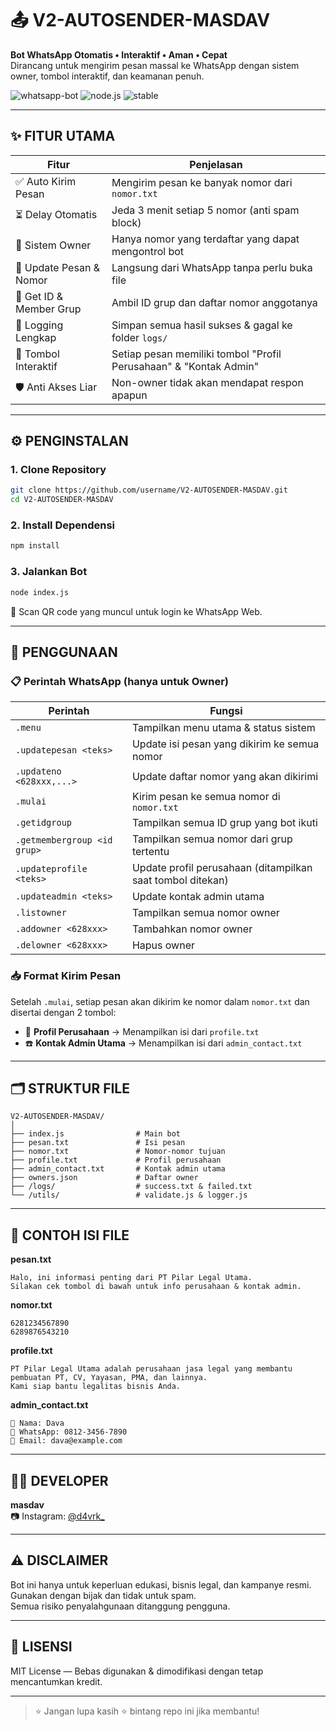 
# 📤 V2-AUTOSENDER-MASDAV

**Bot WhatsApp Otomatis • Interaktif • Aman • Cepat**  
Dirancang untuk mengirim pesan massal ke WhatsApp dengan sistem owner, tombol interaktif, dan keamanan penuh.

![whatsapp-bot](https://img.shields.io/badge/whatsapp-bot-green?style=flat-square)
![node.js](https://img.shields.io/badge/node.js-18.x-green?style=flat-square)
![stable](https://img.shields.io/badge/stable-v2-blue?style=flat-square)

---

## ✨ FITUR UTAMA

| Fitur                              | Penjelasan                                                                 |
|------------------------------------|----------------------------------------------------------------------------|
| ✅ Auto Kirim Pesan                | Mengirim pesan ke banyak nomor dari `nomor.txt`                           |
| ⏳ Delay Otomatis                 | Jeda 3 menit setiap 5 nomor (anti spam block)                             |
| 🔐 Sistem Owner                   | Hanya nomor yang terdaftar yang dapat mengontrol bot                      |
| 📄 Update Pesan & Nomor          | Langsung dari WhatsApp tanpa perlu buka file                              |
| 🧠 Get ID & Member Grup          | Ambil ID grup dan daftar nomor anggotanya                                 |
| 📂 Logging Lengkap               | Simpan semua hasil sukses & gagal ke folder `logs/`                       |
| 📲 Tombol Interaktif             | Setiap pesan memiliki tombol "Profil Perusahaan" & "Kontak Admin"         |
| 🛡️ Anti Akses Liar               | Non-owner tidak akan mendapat respon apapun                               |

---

## ⚙️ PENGINSTALAN

### 1. Clone Repository

```bash
git clone https://github.com/username/V2-AUTOSENDER-MASDAV.git
cd V2-AUTOSENDER-MASDAV
```

### 2. Install Dependensi

```bash
npm install
```

### 3. Jalankan Bot

```bash
node index.js
```

📱 Scan QR code yang muncul untuk login ke WhatsApp Web.

---

## 🧾 PENGGUNAAN

### 📋 Perintah WhatsApp (hanya untuk Owner)

| Perintah                    | Fungsi                                                     |
| --------------------------- | ---------------------------------------------------------- |
| `.menu`                     | Tampilkan menu utama & status sistem                       |
| `.updatepesan <teks>`       | Update isi pesan yang dikirim ke semua nomor               |
| `.updateno <628xxx,...>`    | Update daftar nomor yang akan dikirimi                     |
| `.mulai`                    | Kirim pesan ke semua nomor di `nomor.txt`                  |
| `.getidgroup`               | Tampilkan semua ID grup yang bot ikuti                     |
| `.getmembergroup <id grup>` | Tampilkan semua nomor dari grup tertentu                   |
| `.updateprofile <teks>`     | Update profil perusahaan (ditampilkan saat tombol ditekan) |
| `.updateadmin <teks>`       | Update kontak admin utama                                  |
| `.listowner`                | Tampilkan semua nomor owner                                |
| `.addowner <628xxx>`        | Tambahkan nomor owner                                      |
| `.delowner <628xxx>`        | Hapus owner                                                |

### 📥 Format Kirim Pesan

Setelah `.mulai`, setiap pesan akan dikirim ke nomor dalam `nomor.txt` dan disertai dengan 2 tombol:

- 📄 **Profil Perusahaan** → Menampilkan isi dari `profile.txt`
- ☎️ **Kontak Admin Utama** → Menampilkan isi dari `admin_contact.txt`

---

## 🗂️ STRUKTUR FILE

```
V2-AUTOSENDER-MASDAV/
│
├── index.js                # Main bot
├── pesan.txt               # Isi pesan
├── nomor.txt               # Nomor-nomor tujuan
├── profile.txt             # Profil perusahaan
├── admin_contact.txt       # Kontak admin utama
├── owners.json             # Daftar owner
├── /logs/                  # success.txt & failed.txt
└── /utils/                 # validate.js & logger.js
```

---

## 📄 CONTOH ISI FILE

**pesan.txt**

```
Halo, ini informasi penting dari PT Pilar Legal Utama.
Silakan cek tombol di bawah untuk info perusahaan & kontak admin.
```

**nomor.txt**

```
6281234567890
6289876543210
```

**profile.txt**

```
PT Pilar Legal Utama adalah perusahaan jasa legal yang membantu pembuatan PT, CV, Yayasan, PMA, dan lainnya.
Kami siap bantu legalitas bisnis Anda.
```

**admin_contact.txt**

```
👤 Nama: Dava
📱 WhatsApp: 0812-3456-7890
📧 Email: dava@example.com
```

---

## 🧑‍💼 DEVELOPER

**masdav**  
📷 Instagram: [@d4vrk_](https://instagram.com/d4vrk_)

---

## ⚠️ DISCLAIMER

Bot ini hanya untuk keperluan edukasi, bisnis legal, dan kampanye resmi.  
Gunakan dengan bijak dan tidak untuk spam.  
Semua risiko penyalahgunaan ditanggung pengguna.

---

## 📜 LISENSI

MIT License — Bebas digunakan & dimodifikasi dengan tetap mencantumkan kredit.

---

> ⭐ Jangan lupa kasih ⭐️ bintang repo ini jika membantu!

